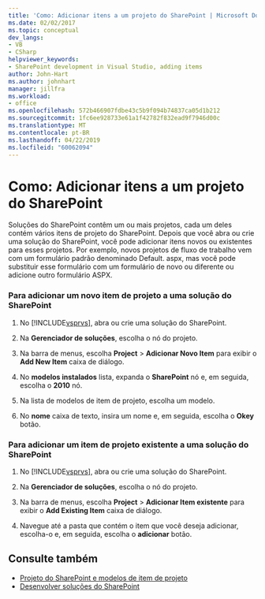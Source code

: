 ```yaml
---
title: 'Como: Adicionar itens a um projeto do SharePoint | Microsoft Docs'
ms.date: 02/02/2017
ms.topic: conceptual
dev_langs:
- VB
- CSharp
helpviewer_keywords:
- SharePoint development in Visual Studio, adding items
author: John-Hart
ms.author: johnhart
manager: jillfra
ms.workload:
- office
ms.openlocfilehash: 572b466907fdbe43c5b9f094b74837ca05d1b212
ms.sourcegitcommit: 1fc6ee928733e61a1f42782f832ead9f7946d00c
ms.translationtype: MT
ms.contentlocale: pt-BR
ms.lasthandoff: 04/22/2019
ms.locfileid: "60062094"
---
```

# <a name="how-to-add-items-to-a-sharepoint-project"></a>Como: Adicionar itens a um projeto do SharePoint
  Soluções do SharePoint contêm um ou mais projetos, cada um deles contém vários itens de projeto do SharePoint. Depois que você abra ou crie uma solução do SharePoint, você pode adicionar itens novos ou existentes para esses projetos. Por exemplo, novos projetos de fluxo de trabalho vem com um formulário padrão denominado Default. aspx, mas você pode substituir esse formulário com um formulário de novo ou diferente ou adicione outro formulário ASPX.

### <a name="to-add-a-new-project-item-to-a-sharepoint-solution"></a>Para adicionar um novo item de projeto a uma solução do SharePoint

1. No [!INCLUDE[vsprvs](../sharepoint/includes/vsprvs-md.md)], abra ou crie uma solução do SharePoint.

2. Na **Gerenciador de soluções**, escolha o nó do projeto.

3. Na barra de menus, escolha **Project** > **Adicionar Novo Item** para exibir o **Add New Item** caixa de diálogo.

4. No **modelos instalados** lista, expanda o **SharePoint** nó e, em seguida, escolha o **2010** nó.

5. Na lista de modelos de item de projeto, escolha um modelo.

6. No **nome** caixa de texto, insira um nome e, em seguida, escolha o **Okey** botão.

### <a name="to-add-an-existing-project-item-to-a-sharepoint-solution"></a>Para adicionar um item de projeto existente a uma solução do SharePoint

1. No [!INCLUDE[vsprvs](../sharepoint/includes/vsprvs-md.md)], abra ou crie uma solução do SharePoint.

2. Na **Gerenciador de soluções**, escolha o nó do projeto.

3. Na barra de menus, escolha **Project** > **Adicionar Item existente** para exibir o **Add Existing Item** caixa de diálogo.

4. Navegue até a pasta que contém o item que você deseja adicionar, escolha-o e, em seguida, escolha o **adicionar** botão.

## <a name="see-also"></a>Consulte também
- [Projeto do SharePoint e modelos de item de projeto](../sharepoint/sharepoint-project-and-project-item-templates.md)
- [Desenvolver soluções do SharePoint](../sharepoint/developing-sharepoint-solutions.md)
